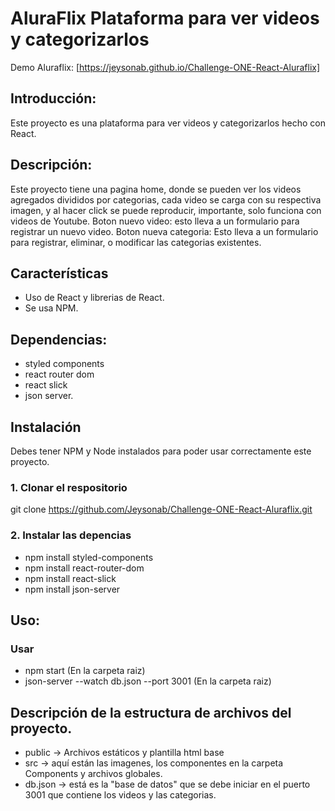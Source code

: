 # AluraFlix Plataforma para ver videos y categorizarlos

Demo Aluraflix: [https://jeysonab.github.io/Challenge-ONE-React-Aluraflix]

## Introducción:

Este proyecto es una plataforma para ver videos y categorizarlos hecho con React.

## Descripción:

Este proyecto tiene una pagina home, donde se pueden ver los videos agregados divididos por categorias, cada video se carga con su respectiva imagen, y al hacer click se puede reproducir, importante, solo funciona con videos de Youtube.
Boton nuevo video: esto lleva a un formulario para registrar un nuevo video.
Boton nueva categoria: Esto lleva a un formulario para registrar, eliminar, o modificar las categorias existentes.

## Características

- Uso de React y librerias de React.
- Se usa NPM.

## Dependencias:

- styled components
- react router dom
- react slick
- json server.

## Instalación

Debes tener NPM y Node instalados para poder usar correctamente este proyecto.

### 1. Clonar el respositorio

git clone https://github.com/Jeysonab/Challenge-ONE-React-Aluraflix.git

### 2. Instalar las depencias

- npm install styled-components
- npm install react-router-dom
- npm install react-slick
- npm install json-server

## Uso:

### Usar

- npm start (En la carpeta raiz)
- json-server --watch db.json --port 3001 (En la carpeta raiz)

## Descripción de la estructura de archivos del proyecto.

- public -> Archivos estáticos y plantilla html base
- src -> aquí están las imagenes, los componentes en la carpeta Components y archivos globales.
- db.json -> está es la "base de datos" que se debe iniciar en el puerto 3001 que contiene los videos y las categorias.
